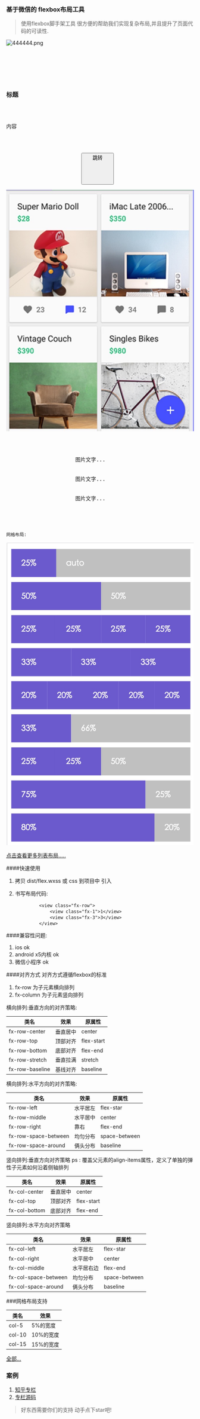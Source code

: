 ### 基于微信的 flexbox布局工具

> 使用flexbox脚手架工具 很方便的帮助我们实现复杂布局,并且提升了页面代码的可读性.

  

![444444.png](http://upload-images.jianshu.io/upload_images/326507-9524cff38dfdea95.png?imageMogr2/auto-orient/strip%7CimageView2/2/w/1240)
 <pre>

       <view class="fx-row fx-row-center">
                   <image src="" />
                   <view class="fx-auto">
                       <h3>标题</h3>
                       <p>内容</p>
                   </view>
                   <view>
                        <button>跳转</buton>
                   </view>
        </view>

 </pre>
 
 
  ![222.png](./imgs/双列换行.jpg)
   <pre>
   
       <view class="fx-row fx-wrap">
                  <view class="gird-50">
                      图片文字...
                  </view>
                  <view class="gird-50">
                      图片文字...
                  </view>
                  <view class="gird-50">
                      图片文字...
                  </view>
              </view>
              
   </pre>
   
    网格布局:
   ![gird.png](./imgs/栅格.png)  
   

[点击查看更多列表布局.....](./常用列表布局.md)



####快速使用

1. 拷贝 dist/flex.wxss 或 css 到项目中 引入
2. 书写布局代码:

                <view class="fx-row">
                    <view class="fx-1">1</view>
                    <view class="fx-3">3</view>
                </view>


####兼容性问题:
  1. ios  ok
  2. android x5内核  ok
  3. 微信小程序 ok


####对齐方式
对齐方式遵循flexbox的标准

1. fx-row 为子元素横向排列
2. fx-column 为子元素竖向排列

横向排列:垂直方向的对齐策略:

类名 | 效果 | 原属性
------------ | ------------- | -------------
fx-row-center | 垂直居中 |  center
fx-row-top |   顶部对齐 | flex-start
fx-row-bottom | 底部对齐 | flex-end
fx-row-stretch | 垂直拉满 | stretch
fx-row-baseline | 基线对齐 | baseline

横向排列:水平方向的对齐策略:

类名 | 效果 | 原属性
------------ | ------------- | -------------         
fx-row-left | 水平居左 |  flex-star
fx-row-middle |   水平居中 | center
fx-row-right | 靠右 | flex-end
fx-row-space-between | 均匀分布 | space-between
fx-row-space-around | 俩头分布 | baseline


竖向排列:垂直方向对齐策略
ps : 覆盖父元素的align-items属性，定义了单独的弹性子元素如何沿着侧轴排列

类名 | 效果 | 原属性
------------ | ------------- | -------------         
fx-col-center | 垂直居中 |  center
fx-col-top |   顶部对齐 | flex-start
fx-col-bottom | 底部对齐 | flex-end


竖向排列:水平方向对齐策略

类名 | 效果 | 原属性
------------ | ------------- | -------------         
fx-col-left | 水平居左 |  flex-star
fx-col-right |   水平居中 | center
fx-col-middle | 水平居右边 | flex-end
fx-col-space-between | 均匀分布 | space-between   
fx-col-space-around | 俩头分布 | baseline         



###网格布局支持

类名 | 效果                     
------------ | -------------            
col-5 | 5%的宽度 
col-10 | 10%的宽度 
col-15 | 15%的宽度

[全部...](./demo/gird.html)       

### 案例

1. [知乎专栏](http://weibo.com/tv/v/EgOc9bhYo?fid=1034:38c0a43bb7b8bea9a6b85387069b0411)
2. [专栏源码](https://github.com/sherlock221/zhihuZhuanlan)



> 好东西需要你们的支持 动手点下star吧!